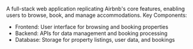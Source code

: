 A full-stack web application replicating Airbnb's core features, enabling users to browse, book, and manage accommodations.
Key Components:
- Frontend: User interface for browsing and booking properties
- Backend: APIs for data management and booking processing
- Database: Storage for property listings, user data, and bookings

